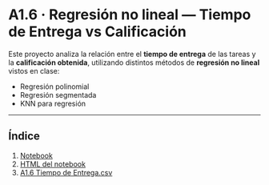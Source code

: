 # A1.6 · Regresión no lineal — Tiempo de Entrega vs Calificación

Este proyecto analiza la relación entre el **tiempo de entrega** de las tareas y la **calificación obtenida**, 
utilizando distintos métodos de **regresión no lineal** vistos en clase:

- Regresión polinomial  
- Regresión segmentada  
- KNN para regresión  

---

## Índice

1. [Notebook](./A1.6%20Regresion%20no%20lineal.ipynb)  
2. [HTML del notebook](./A1.6%20Regresión%20no%20lineal.html)  
3. [A1.6 Tiempo de Entrega.csv](./A1.6%20Tiempo%20de%20Entrega.csv) 
